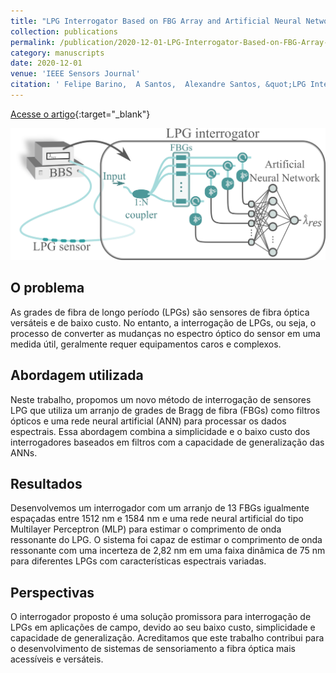 ```yaml
---
title: "LPG Interrogator Based on FBG Array and Artificial Neural Network"
collection: publications
permalink: /publication/2020-12-01-LPG-Interrogator-Based-on-FBG-Array-and-Artificial-Neural-Network
category: manuscripts
date: 2020-12-01
venue: 'IEEE Sensors Journal'
citation: ' Felipe Barino,  A Santos,  Alexandre Santos, &quot;LPG Interrogator Based on FBG Array and Artificial Neural Network.&quot; IEEE Sensors Journal, 2020.'
---
```

[Acesse o artigo](https://ieeexplore.ieee.org/document/9136757/){:target="_blank"}

<img src="/images/graphical_abstract_ieee_interr.png">

## O problema

As grades de fibra de longo período (LPGs) são sensores de fibra óptica versáteis e de baixo custo. No entanto, a interrogação de LPGs, ou seja, o processo de converter as mudanças no espectro óptico do sensor em uma medida útil, geralmente requer equipamentos caros e complexos.

## Abordagem utilizada

Neste trabalho, propomos um novo método de interrogação de sensores LPG que utiliza um arranjo de grades de Bragg de fibra (FBGs) como filtros ópticos e uma rede neural artificial (ANN) para processar os dados espectrais. Essa abordagem combina a simplicidade e o baixo custo dos interrogadores baseados em filtros com a capacidade de generalização das ANNs.

## Resultados

Desenvolvemos um interrogador com um arranjo de 13 FBGs igualmente espaçadas entre 1512 nm e 1584 nm e uma rede neural artificial do tipo Multilayer Perceptron (MLP) para estimar o comprimento de onda ressonante do LPG. O sistema foi capaz de estimar o comprimento de onda ressonante com uma incerteza de 2,82 nm em uma faixa dinâmica de 75 nm para diferentes LPGs com características espectrais variadas.

## Perspectivas

O interrogador proposto é uma solução promissora para interrogação de LPGs em aplicações de campo, devido ao seu baixo custo,  simplicidade e capacidade de generalização. Acreditamos que este trabalho contribui para o desenvolvimento de sistemas de sensoriamento a fibra óptica mais acessíveis e versáteis.
